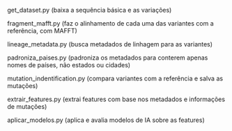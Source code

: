 get_dataset.py (baixa a sequência básica e as variações)

fragment_mafft.py (faz o alinhamento de cada uma das variantes com a referência, com MAFFT)

lineage_metadata.py (busca metadados de linhagem para as variantes)

padroniza_paises.py (padroniza os metadados para conterem apenas nomes de países, não estados ou cidades)

mutation_indentification.py (compara variantes com a referência e salva as mutações)

extrair_features.py (extrai features com base nos metadados e informações de mutações)

aplicar_modelos.py (aplica e avalia modelos de IA sobre as features)

